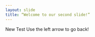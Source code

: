 ```yaml
---
layout: slide
title: “Welcome to our second slide!”
---
```

New Test
Use the left arrow to go back!
